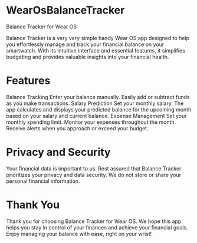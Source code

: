 # WearOsBalanceTracker

Balance Tracker for Wear OS

Balance Tracker is a very very simple handy Wear OS app designed to help you effortlessly manage and track your financial balance on your smartwatch. With its intuitive interface and essential features, it simplifies budgeting and provides valuable insights into your financial health.

# Features
Balance Tracking
Enter your balance manually.
Easily add or subtract funds as you make transactions.
Salary Prediction
Set your monthly salary.
The app calculates and displays your predicted balance for the upcoming month based on your salary and current balance.
Expense Management
Set your monthly spending limit.
Monitor your expenses throughout the month.
Receive alerts when you approach or exceed your budget.

# Privacy and Security
Your financial data is important to us. Rest assured that Balance Tracker prioritizes your privacy and data security. We do not store or share your personal financial information.

# Thank You
Thank you for choosing Balance Tracker for Wear OS. We hope this app helps you stay in control of your finances and achieve your financial goals. Enjoy managing your balance with ease, right on your wrist!
